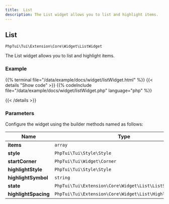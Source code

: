 ```yaml
---
title:  List 
description: The List widget allows you to list and highlight items.
---
```

##  List 

`PhpTui\Tui\Extension\Core\Widget\ListWidget`

The List widget allows you to list and highlight items.
### Example

{{% terminal file="/data/example/docs/widget/listWidget.html" %}}
{{< details "Show code"  >}}
{{% codeInclude file="/data/example/docs/widget/listWidget.php" language="php" %}}

{{< /details >}}
### Parameters

Configure the widget using the builder methods named as follows:

| Name | Type | Description |
| --- | --- | --- |
| **items** | `array` |  |
| **style** | `PhpTui\Tui\Style\Style` |  |
| **startCorner** | `PhpTui\Tui\Widget\Corner` |  |
| **highlightStyle** | `PhpTui\Tui\Style\Style` |  |
| **highlightSymbol** | `string` |  |
| **state** | `PhpTui\Tui\Extension\Core\Widget\List\ListState` |  |
| **highlightSpacing** | `PhpTui\Tui\Extension\Core\Widget\List\HighlightSpacing` |  |